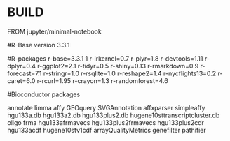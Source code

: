 # BUILD
FROM jupyter/minimal-notebook

#R-Base 
  version 3.3.1

#R-packages
    r-base=3.3.1 1
    r-irkernel=0.7
    r-plyr=1.8
    r-devtools=1.11
    r-dplyr=0.4
    r-ggplot2=2.1
    r-tidyr=0.5
    r-shiny=0.13
    r-rmarkdown=0.9
    r-forecast=7.1
    r-stringr=1.0
    r-rsqlite=1.0
    r-reshape2=1.4
    r-nycflights13=0.2
    r-caret=6.0
    r-rcurl=1.95
    r-crayon=1.3
    r-randomforest=4.6
    
#Bioconductor packages

   annotate
   limma
   affy
   GEOquery
   SVGAnnotation
   affxparser
   simpleaffy
   hgu133a.db
   hgu133a2.db
   hgu133plus2.db
   hugene10sttranscriptcluster.db
   oligo
   frma
   hgu133afrmavecs
   hgu133plus2frmavecs
   hgu133plus2cdr
   hgu133acdf
   hugene10stv1cdf
   arrayQualityMetrics
   genefilter
   pathifier
